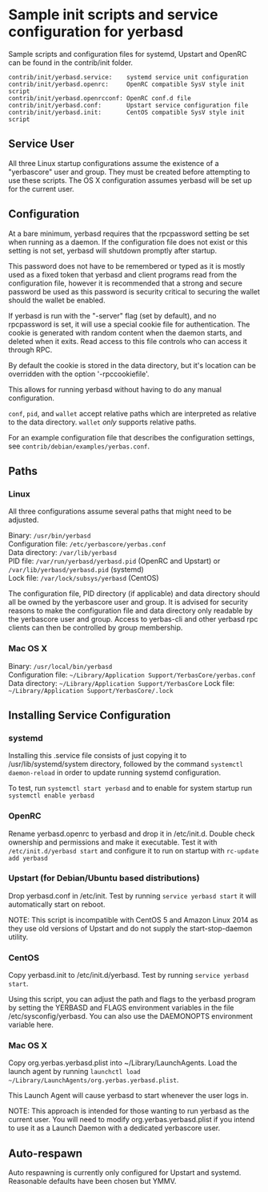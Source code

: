 Sample init scripts and service configuration for yerbasd
==========================================================

Sample scripts and configuration files for systemd, Upstart and OpenRC
can be found in the contrib/init folder.

    contrib/init/yerbasd.service:    systemd service unit configuration
    contrib/init/yerbasd.openrc:     OpenRC compatible SysV style init script
    contrib/init/yerbasd.openrcconf: OpenRC conf.d file
    contrib/init/yerbasd.conf:       Upstart service configuration file
    contrib/init/yerbasd.init:       CentOS compatible SysV style init script

Service User
---------------------------------

All three Linux startup configurations assume the existence of a "yerbascore" user
and group.  They must be created before attempting to use these scripts.
The OS X configuration assumes yerbasd will be set up for the current user.

Configuration
---------------------------------

At a bare minimum, yerbasd requires that the rpcpassword setting be set
when running as a daemon.  If the configuration file does not exist or this
setting is not set, yerbasd will shutdown promptly after startup.

This password does not have to be remembered or typed as it is mostly used
as a fixed token that yerbasd and client programs read from the configuration
file, however it is recommended that a strong and secure password be used
as this password is security critical to securing the wallet should the
wallet be enabled.

If yerbasd is run with the "-server" flag (set by default), and no rpcpassword is set,
it will use a special cookie file for authentication. The cookie is generated with random
content when the daemon starts, and deleted when it exits. Read access to this file
controls who can access it through RPC.

By default the cookie is stored in the data directory, but it's location can be overridden
with the option '-rpccookiefile'.

This allows for running yerbasd without having to do any manual configuration.

`conf`, `pid`, and `wallet` accept relative paths which are interpreted as
relative to the data directory. `wallet` *only* supports relative paths.

For an example configuration file that describes the configuration settings,
see `contrib/debian/examples/yerbas.conf`.

Paths
---------------------------------

### Linux

All three configurations assume several paths that might need to be adjusted.

Binary:              `/usr/bin/yerbasd`  
Configuration file:  `/etc/yerbascore/yerbas.conf`  
Data directory:      `/var/lib/yerbasd`  
PID file:            `/var/run/yerbasd/yerbasd.pid` (OpenRC and Upstart) or `/var/lib/yerbasd/yerbasd.pid` (systemd)  
Lock file:           `/var/lock/subsys/yerbasd` (CentOS)  

The configuration file, PID directory (if applicable) and data directory
should all be owned by the yerbascore user and group.  It is advised for security
reasons to make the configuration file and data directory only readable by the
yerbascore user and group.  Access to yerbas-cli and other yerbasd rpc clients
can then be controlled by group membership.

### Mac OS X

Binary:              `/usr/local/bin/yerbasd`  
Configuration file:  `~/Library/Application Support/YerbasCore/yerbas.conf`  
Data directory:      `~/Library/Application Support/YerbasCore`
Lock file:           `~/Library/Application Support/YerbasCore/.lock`

Installing Service Configuration
-----------------------------------

### systemd

Installing this .service file consists of just copying it to
/usr/lib/systemd/system directory, followed by the command
`systemctl daemon-reload` in order to update running systemd configuration.

To test, run `systemctl start yerbasd` and to enable for system startup run
`systemctl enable yerbasd`

### OpenRC

Rename yerbasd.openrc to yerbasd and drop it in /etc/init.d.  Double
check ownership and permissions and make it executable.  Test it with
`/etc/init.d/yerbasd start` and configure it to run on startup with
`rc-update add yerbasd`

### Upstart (for Debian/Ubuntu based distributions)

Drop yerbasd.conf in /etc/init.  Test by running `service yerbasd start`
it will automatically start on reboot.

NOTE: This script is incompatible with CentOS 5 and Amazon Linux 2014 as they
use old versions of Upstart and do not supply the start-stop-daemon utility.

### CentOS

Copy yerbasd.init to /etc/init.d/yerbasd. Test by running `service yerbasd start`.

Using this script, you can adjust the path and flags to the yerbasd program by
setting the YERBASD and FLAGS environment variables in the file
/etc/sysconfig/yerbasd. You can also use the DAEMONOPTS environment variable here.

### Mac OS X

Copy org.yerbas.yerbasd.plist into ~/Library/LaunchAgents. Load the launch agent by
running `launchctl load ~/Library/LaunchAgents/org.yerbas.yerbasd.plist`.

This Launch Agent will cause yerbasd to start whenever the user logs in.

NOTE: This approach is intended for those wanting to run yerbasd as the current user.
You will need to modify org.yerbas.yerbasd.plist if you intend to use it as a
Launch Daemon with a dedicated yerbascore user.

Auto-respawn
-----------------------------------

Auto respawning is currently only configured for Upstart and systemd.
Reasonable defaults have been chosen but YMMV.
